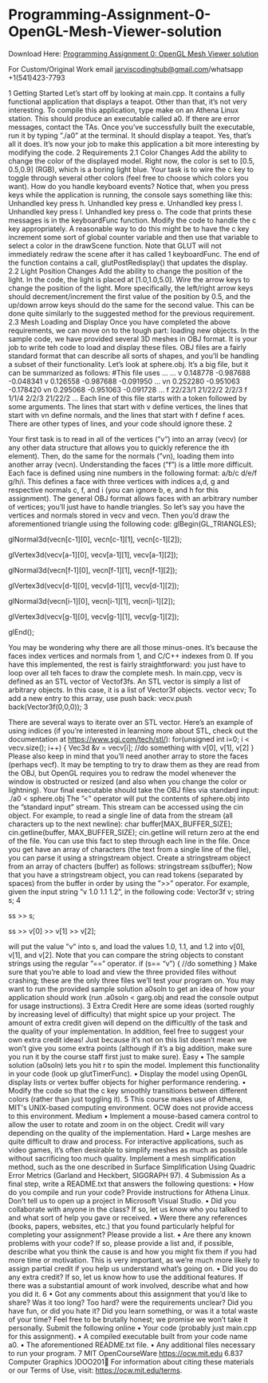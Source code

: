# Programming-Assignment-0-OpenGL-Mesh-Viewer-solution

Download Here: [Programming Assignment 0: OpenGL Mesh Viewer solution](https://jarviscodinghub.com/assignment/programming-assignment-0-opengl-mesh-viewer-solution/)

For Custom/Original Work email jarviscodinghub@gmail.com/whatsapp +1(541)423-7793

1 Getting Started
Let’s start off by looking at main.cpp. It contains a fully functional application that displays a teapot. Other than that, it’s not very interesting. To
compile this application, type make on an Athena Linux station. This should
produce an executable called a0. If there are error messages, contact the
TAs.
Once you’ve successfully built the executable, run it by typing ”./a0” at
the terminal. It should display a teapot. Yes, that’s all it does. It’s now your
job to make this application a bit more interesting by modifying the code.
2 Requirements
2.1 Color Changes
Add the ability to change the color of the displayed model. Right now, the
color is set to [0.5, 0.5,0.9] (RGB), which is a boring light blue. Your task is
to wire the c key to toggle through several other colors (feel free to choose
which colors you want). How do you handle keyboard events? Notice that,
when you press keys while the application is running, the console says something like this:
Unhandled key press h.
Unhandled key press e.
Unhandled key press l.
Unhandled key press l.
Unhandled key press o.
The code that prints these messages is in the keyboardFunc function. Modify the code to handle the c key appropriately. A reasonable way to do
this might be to have the c key increment some sort of global counter variable and then use that variable to select a color in the drawScene function.
Note that GLUT will not immediately redraw the scene after it has called
1
keyboardFunc. The end of the function contains a call, glutPostRedisplay()
that updates the display.
2.2 Light Position Changes
Add the ability to change the position of the light. In the code, the light is
placed at [1.0,1.0,5.0]. Wire the arrow keys to change the position of the light.
More specifically, the left/right arrow keys should decrement/increment the
first value of the position by 0.5, and the up/down arrow keys should do the
same for the second value. This can be done quite similarly to the suggested
method for the previous requirement.
2.3 Mesh Loading and Display
Once you have completed the above requirements, we can move on to the
tough part: loading new objects. In the sample code, we have provided several 3D meshes in OBJ format. It is your job to write teh code to load and
display these files. OBJ files are a fairly standard format that can describe
all sorts of shapes, and you’ll be handling a subset of their functionality.
Let’s look at sphere.obj. It’s a big file, but it can be summarized as follows:
#This file uses …
…
v 0.148778 -0.987688 -0.048341
v 0.126558 -0.987688 -0.091950
…
vn 0.252280 -0.951063 -0.178420
vn 0.295068 -0.951063 -0.091728
…
f 22/23/1 21/22/2 2/2/3
f 1/1/4 2/2/3 21/22/2
…
Each line of this file starts with a token followed by some arguments.
The lines that start with v define vertices, the lines that start with vn define
normals, and the lines that start with f define f aces. There are other types
of lines, and your code should ignore these.
2

Your first task is to read in all of the vertices (”v”) into an array (vecv)
(or any other data structure that allows you to quickly reference the ith element). Then, do the same for the normals (”vn), loading them into another
array (vecn).
Understanding the faces (”f”) is a little more difficult. Each face is defined using nine numbers in the following format: a/b/c d/e/f g/h/i. This
defines a face with three vertices with indices a,d, g and respective normals
c, f, and i (you can ignore b, e, and h for this assignment). The general OBJ
format allows faces with an arbitrary number of vertices; you’ll just have to
handle triangles.
So let’s say you have the vertices and normals stored in vecv and vecn.
Then you’d draw the aforementioned triangle using the following code:
glBegin(GL_TRIANGLES);

glNormal3d(vecn[c-1][0], vecn[c-1][1], vecn[c-1][2]);

glVertex3d(vecv[a-1][0], vecv[a-1][1], vecv[a-1][2]);

glNormal3d(vecn[f-1][0], vecn[f-1][1], vecn[f-1][2]);

glVertex3d(vecv[d-1][0], vecv[d-1][1], vecv[d-1][2]);

glNormal3d(vecn[i-1][0], vecn[i-1][1], vecn[i-1][2]);

glVertex3d(vecv[g-1][0], vecv[g-1][1], vecv[g-1][2]);

glEnd();

You may be wondering why there are all those minus-ones. It’s because
the faces index vertices and normals from 1, and C/C++ indexes from 0. If
you have this implemented, the rest is fairly straightforward: you just have
to loop over all teh faces to draw the complete mesh.
In main.cpp, vecv is defined as an STL vector of Vectof3fs. An STL vector is simply a list of arbitrary objects. In this case, it is a list of Vector3f
objects.
vector vecv;
To add a new entry to this array, use push back:
vecv.push back(Vector3f(0,0,0));
3

There are several ways to iterate over an STL vector. Here’s an example
of using indices (if you’re interested in learning more about STL, check out
the documentation at https://www.sgi.com/tech/stl/):
for(unsigned int i=0; i < vecv.size(); i++) { Vec3d &v = vecv[i]; //do something with v[0], v[1], v[2] } Please also keep in mind that you’ll need another array to store the faces (perhaps vecf). It may be tempting to try to draw them as they are read from the OBJ, but OpenGL requires you to redraw the model whenever the window is obstructed or resized (and also when you change the color or lightning). Your final executable should take the OBJ files via standard input: ./a0 < sphere.obj The ”<” operator will put the contents of sphere.obj into the ”standard input” stream. This stream can be accessed using the cin object. For example, to read a single line of data from the stream (all characters up to the next newline): char buffer[MAX_BUFFER_SIZE]; cin.getline(buffer, MAX_BUFFER_SIZE); cin.getline will return zero at the end of the file. You can use this fact to step through each line in the file. Once you get have an array of characters (the text from a single line of the file), you can parse it using a stringstream object. Create a stringstream object from an array of chacters (buffer) as follows: stringstream ss(buffer); Now that you have a stringstream object, you can read tokens (separated by spaces) from the buffer in order by using the ”>>” operator. For example,
given the input string ”v 1.0 1.1 1.2”, in the following code:
Vector3f v;
string s;
4

ss >> s;

ss >> v[0] >> v[1] >> v[2];

will put the value ”v” into s, and load the values 1.0, 1.1, and 1.2 into
v[0], v[1], and v[2]. Note that you can compare the string objects to constant
strings using the regular ”==” operator.
if (s== “v”) {
//do something
}
Make sure that you’re able to load and view the three provided files without crashing; these are the only three files we’ll test your program on.
You may want to run the provided sample solution a0soln to get an idea of
how your application should work (run .a0soln < garg.obj and read the console output for usage instructions). 3 Extra Credit Here are some ideas (sorted roughly by increasing level of difficulty) that might spice up your project. The amount of extra credit given will depend on the difficultly of the task and the quality of your implementation. In addition, feel free to suggest your own extra credit ideas! Just because it’s not on this list doesn’t mean we won’t give you some extra points (although if it’s a big addition, make sure you run it by the course staff first just to make sure). Easy • The sample solution (a0soln) lets you hit r to spin the model. Implement this functionality in your code (look up glutTimerFunc). • Display the model using OpenGL display lists or vertex buffer objects for higher performance rendering. • Modify the code so that the c key smoothly transitions between different colors (rather than just toggling it). 5 This course makes use of Athena, MIT's UNIX-based computing environment. OCW does not provide access to this environment. Medium • Implement a mouse-based camera control to allow the user to rotate and zoom in on the object. Credit will vary depending on the quality of the implementation. Hard • Large meshes are quite difficult to draw and process. For interactive applications, such as video games, it’s often desirable to simplify meshes as much as possible without sacrificing too much quality. Implement a mesh simplification method, such as the one described in Surface Simplification Using Quadric Error Metrics (Garland and Heckbert, SIGGRAPH 97). 4 Submission As a final step, write a README.txt that answers the following questions: • How do you compile and run your code? Provide instructions for Athena Linux. Don’t tell us to open up a project in Microsoft Visual Studio. • Did you collaborate with anyone in the class? If so, let us know who you talked to and what sort of help you gave or received. • Were there any references (books, papers, websites, etc.) that you found particularly helpful for completing your assignment? Please provide a list. • Are there any known problems with your code? If so, please provide a list and, if possible, describe what you think the cause is and how you might fix them if you had more time or motivation. This is very important, as we’re much more likely to assign partial credit if you help us understand what’s going on. • Did you do any extra credit? If so, let us know how to use the additional features. If there was a substantial amount of work involved, describe what and how you did it. 6 • Got any comments about this assignment that you’d like to share? Was it too long? Too hard? were the requirements unclear? Did you have fun, or did you hate it? Did you learn something, or was it a total waste of your time? Feel free to be brutally honest; we promise we won’t take it personally. Submit the following online • Your code (probably just main.cpp for this assignment). • A compiled executable built from your code name a0. • The aforementioned README.txt file. • Any additional files necessary to run your program. 7 MIT OpenCourseWare https://ocw.mit.edu 6.837 Computer Graphics )DOO201 For information about citing these materials or our Terms of Use, visit: https://ocw.mit.edu/terms.
